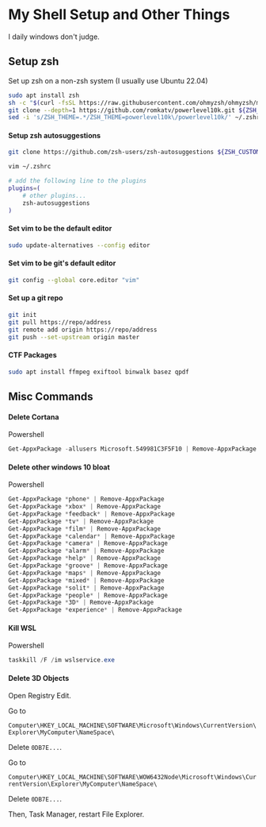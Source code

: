 # My Shell Setup and Other Things

I daily windows don't judge.


## Setup zsh

Set up zsh on a non-zsh system (I usually use Ubuntu 22.04)

```bash
sudo apt install zsh
sh -c "$(curl -fsSL https://raw.githubusercontent.com/ohmyzsh/ohmyzsh/master/tools/install.sh)"
git clone --depth=1 https://github.com/romkatv/powerlevel10k.git ${ZSH_CUSTOM:-$HOME/.oh-my-zsh/custom}/themes/powerlevel10k
sed -i 's/ZSH_THEME=.*/ZSH_THEME=powerlevel10k\/powerlevel10k/' ~/.zshrc
```

#### Setup zsh autosuggestions

```bash
git clone https://github.com/zsh-users/zsh-autosuggestions ${ZSH_CUSTOM:-~/.oh-my-zsh/custom}/plugins/zsh-autosuggestions
```

```bash
vim ~/.zshrc

# add the following line to the plugins
plugins=( 
    # other plugins...
    zsh-autosuggestions
)
```

#### Set vim to be the default editor

```bash
sudo update-alternatives --config editor
```

#### Set vim to be git's default editor

```bash
git config --global core.editor "vim"
```

#### Set up a git repo

```bash
git init
git pull https://repo/address
git remote add origin https://repo/address
git push --set-upstream origin master
```

#### CTF Packages

```bash
sudo apt install ffmpeg exiftool binwalk basez qpdf 
```


## Misc Commands

#### Delete Cortana

Powershell

```powershell
Get-AppxPackage -allusers Microsoft.549981C3F5F10 | Remove-AppxPackage
```

#### Delete other windows 10 bloat

Powershell

```powershell
Get-AppxPackage *phone* | Remove-AppxPackage
Get-AppxPackage *xbox* | Remove-AppxPackage
Get-AppxPackage *feedback* | Remove-AppxPackage
Get-AppxPackage *tv* | Remove-AppxPackage
Get-AppxPackage *film* | Remove-AppxPackage
Get-AppxPackage *calendar* | Remove-AppxPackage
Get-AppxPackage *camera* | Remove-AppxPackage
Get-AppxPackage *alarm* | Remove-AppxPackage
Get-AppxPackage *help* | Remove-AppxPackage
Get-AppxPackage *groove* | Remove-AppxPackage
Get-AppxPackage *maps* | Remove-AppxPackage
Get-AppxPackage *mixed* | Remove-AppxPackage
Get-AppxPackage *solit* | Remove-AppxPackage
Get-AppxPackage *people* | Remove-AppxPackage
Get-AppxPackage *3D* | Remove-AppxPackage
Get-AppxPackage *experience* | Remove-AppxPackage
```

#### Kill WSL

Powershell

```powershell
taskkill /F /im wslservice.exe
```


#### Delete 3D Objects

Open Registry Edit.

Go to

`Computer\HKEY_LOCAL_MACHINE\SOFTWARE\Microsoft\Windows\CurrentVersion\Explorer\MyComputer\NameSpace\`

Delete `0DB7E...`.

Go to

`Computer\HKEY_LOCAL_MACHINE\SOFTWARE\WOW6432Node\Microsoft\Windows\CurrentVersion\Explorer\MyComputer\NameSpace\`

Delete `0DB7E...`.

Then, Task Manager, restart File Explorer.






